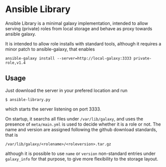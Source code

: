 
# Ansible Library

Ansible Library is a minimal galaxy implementation, intended to allow serving
(private) roles from local storage and behave as proxy towards ansible galaxy.

It is intended to allow role installs with standard tools, although it requires
a minor patch to ansible-galaxy, that enables

    ansible-galaxy install --server=http://local-galaxy:3333 private-role,v1.4

## Usage

Just download the server in your prefered location and run

    $ ansible-library.py

which starts the server listening on port 3333.

On startup, it searchs all files under `/var/lib/galaxy`, and uses the presence
of `meta/main.yml` is used to decide whether it is a role or not. The name and
version are assigned following the github download standards, that is

    /var/lib/galaxy/<rolename>/<roleversion>.tar.gz

although it is possible to use `name` or `version` non-standard entries under
`galaxy_info` for that purpose, to give more flexibility to the storage layout.

